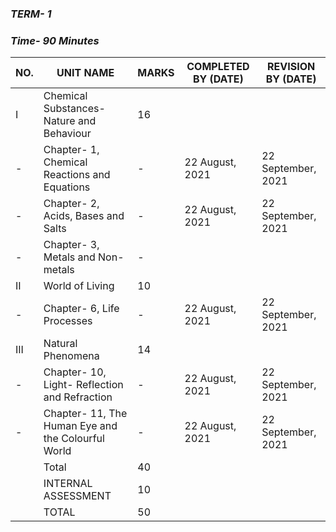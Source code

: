 ### ***TERM- 1***

### ***Time- 90 Minutes***

|NO.|UNIT NAME|MARKS|COMPLETED BY (DATE)|REVISION BY (DATE)|
|-----|-------|-----|-------------------|------------------|
|I|Chemical Substances- Nature and Behaviour|16||
|-|Chapter- 1, Chemical Reactions and Equations|-|22 August, 2021|22 September, 2021|
|-|Chapter- 2, Acids, Bases and Salts|-|22 August, 2021|22 September, 2021|
|-|Chapter- 3, Metals and Non-metals|-||
|II|World of Living|10||
|-|Chapter- 6, Life Processes|-|22 August, 2021|22 September, 2021|
|III|Natural Phenomena|14||
|-|Chapter- 10, Light- Reflection and Refraction|-|22 August, 2021|22 September, 2021|
|-|Chapter- 11, The Human Eye and the Colourful World|-|22 August, 2021|22 September, 2021|
||Total|40||
||INTERNAL ASSESSMENT|10||
||TOTAL|50||
